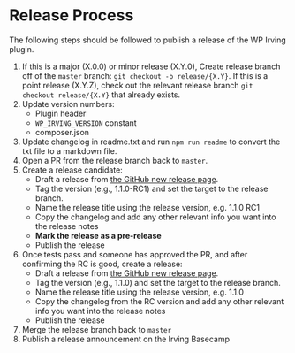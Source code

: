# Release Process

The following steps should be followed to publish a release of the WP Irving plugin.

1. If this is a major (X.0.0) or minor release (X.Y.0), Create release branch off of the `master` branch: `git checkout -b release/{X.Y}`. If this is a point release (X.Y.Z), check out the relevant release branch `git checkout release/{X.Y}` that already exists.
2. Update version numbers:
    * Plugin header
    * `WP_IRVING_VERSION` constant
    * composer.json
3. Update changelog in readme.txt and run `npm run readme` to convert the txt file to a markdown file.
4. Open a PR from the release branch back to `master`.
5. Create a release candidate:
    * Draft a release from [the GitHub new release page](https://github.com/alleyinteractive/wp-irving/releases/new).
    * Tag the version (e.g., 1.1.0-RC1) and set the target to the release branch.
    * Name the release title using the release version, e.g. 1.1.0 RC1
    * Copy the changelog and add any other relevant info you want into the release notes
    * **Mark the release as a pre-release**
    * Publish the release
6. Once tests pass and someone has approved the PR, and after confirming the RC is good, create a release:
    * Draft a release from [the GitHub new release page](https://github.com/alleyinteractive/wp-irving/releases/new).
    * Tag the version (e.g., 1.1.0) and set the target to the release branch.
    * Name the release title using the release version, e.g. 1.1.0
    * Copy the changelog from the RC version and add any other relevant info you want into the release notes
    * Publish the release
7. Merge the release branch back to `master`
8. Publish a release announcement on the Irving Basecamp

